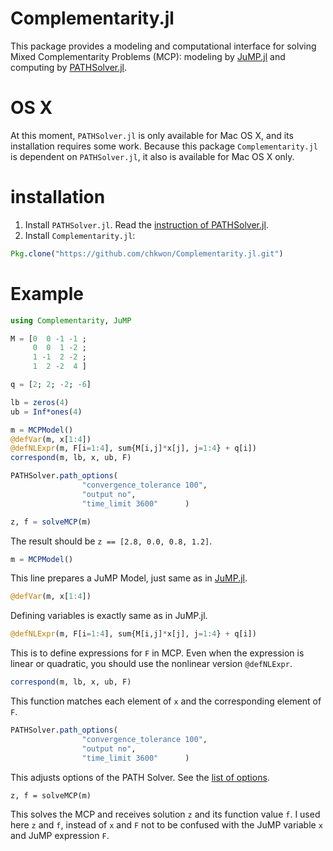 # Complementarity.jl

<!-- [![Build Status](https://travis-ci.org/chkwon/Complementarity.jl.svg?branch=master)](https://travis-ci.org/chkwon/Complementarity.jl) -->


This package provides a modeling and computational interface for solving Mixed Complementarity Problems (MCP): modeling by [JuMP.jl](https://github.com/JuliaOpt/JuMP.jl) and computing by [PATHSolver.jl](https://github.com/chkwon/PATHSolver.jl).


# OS X

At this moment, `PATHSolver.jl` is only available for Mac OS X, and its installation requires some work. Because this package `Complementarity.jl` is dependent on `PATHSolver.jl`, it also is available for Mac OS X only.

# installation
1. Install `PATHSolver.jl`. Read the [instruction of PATHSolver.jl](https://github.com/chkwon/PATHSolver.jl).
2. Install `Complementarity.jl`:
```julia
Pkg.clone("https://github.com/chkwon/Complementarity.jl.git")
```

# Example

```julia
using Complementarity, JuMP

M = [0  0 -1 -1 ;
     0  0  1 -2 ;
     1 -1  2 -2 ;
     1  2 -2  4 ]

q = [2; 2; -2; -6]

lb = zeros(4)
ub = Inf*ones(4)

m = MCPModel()
@defVar(m, x[1:4])
@defNLExpr(m, F[i=1:4], sum{M[i,j]*x[j], j=1:4} + q[i])
correspond(m, lb, x, ub, F)

PATHSolver.path_options(   
                "convergence_tolerance 100",
                "output no",
                "time_limit 3600"      )

z, f = solveMCP(m)
````
The result should be `z == [2.8, 0.0, 0.8, 1.2]`.

```julia
m = MCPModel()
```
This line prepares a JuMP Model, just same as in [JuMP.jl](https://github.com/JuliaOpt/JuMP.jl).

```julia
@defVar(m, x[1:4])
```
Defining variables is exactly same as in JuMP.jl.

```julia
@defNLExpr(m, F[i=1:4], sum{M[i,j]*x[j], j=1:4} + q[i])
```
This is to define expressions for `F` in MCP. Even when the expression is linear or quadratic, you should use the nonlinear version `@defNLExpr`.

```julia
correspond(m, lb, x, ub, F)
```
This function matches each element of `x` and the corresponding element of `F`.

```julia
PATHSolver.path_options(   
                "convergence_tolerance 100",
                "output no",
                "time_limit 3600"      )
```
This adjusts options of the PATH Solver. See the [list of options](http://www.cs.wisc.edu/~ferris/path/options.pdf).

```
z, f = solveMCP(m)
```
This solves the MCP and receives solution `z` and its function value `f`. I used here `z` and `f`, instead of `x` and `F` not to be confused with the JuMP variable `x` and JuMP expression `F`.
